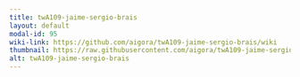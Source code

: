 ```yaml
---
title: twA109-jaime-sergio-brais
layout: default
modal-id: 95
wiki-link: https://github.com/aigora/twA109-jaime-sergio-brais/wiki
thumbnail: https://raw.githubusercontent.com/aigora/twA109-jaime-sergio-brais/master/logo.png
alt: twA109-jaime-sergio-brais
---
```

